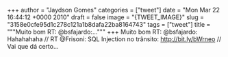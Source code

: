 
+++
author = "Jaydson Gomes"
categories = ["tweet"]
date = "Mon Mar 22 16:44:12 +0000 2010"
draft = false
image = "{TWEET_IMAGE}"
slug = "3158e0cfe95d1c278c121a1b8dafa22ba8164743"
tags = ["tweet"]
title = """Muito bom RT: @bsfajardo:..."""
+++
Muito bom RT: @bsfajardo: Hahahahaha // RT @Frisoni: SQL Injection no trânsito: http://bit.ly/bWrneo // Vai que dá certo...
